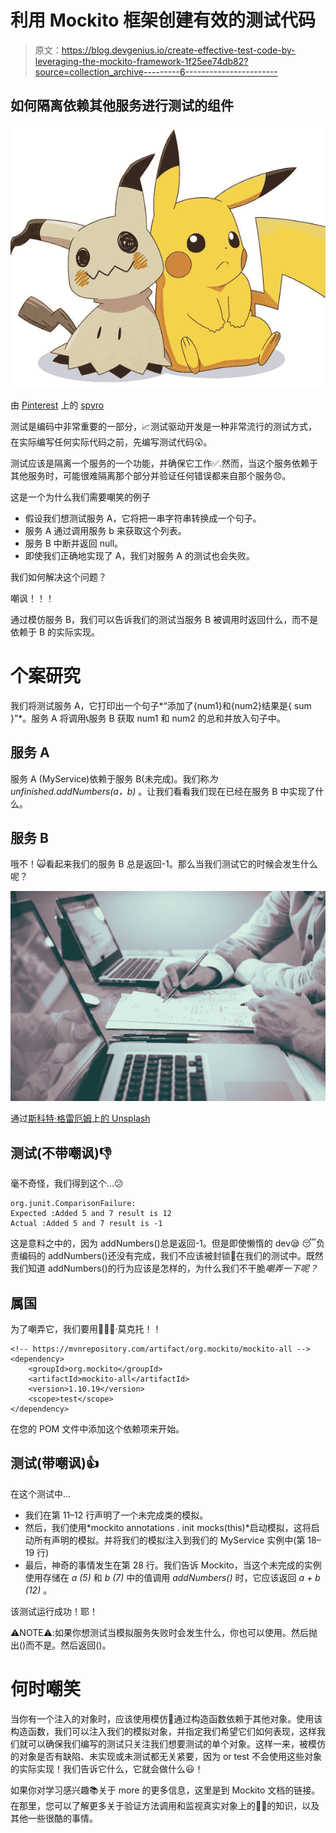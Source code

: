 # 利用 Mockito 框架创建有效的测试代码

> 原文：<https://blog.devgenius.io/create-effective-test-code-by-leveraging-the-mockito-framework-1f25ee74db82?source=collection_archive---------6----------------------->

## 如何隔离依赖其他服务进行测试的组件

![](img/748de2bc4193a57d11dd81e6f8a81d11.png)

由 [Pinterest](https://www.pinterest.com/) 上的 [spyro](https://www.pinterest.com/The_Purple_Dragon/_saved/)

测试是编码中非常重要的一部分，📈测试驱动开发是一种非常流行的测试方式，在实际编写任何实际代码之前，先编写测试代码😲。

测试应该是隔离一个服务的一个功能，并确保它工作✅.然而，当这个服务依赖于其他服务时，可能很难隔离那个部分并验证任何错误都来自那个服务😞。

这是一个为什么我们需要嘲笑的例子

*   假设我们想测试服务 A，它将把一串字符串转换成一个句子。
*   服务 A 通过调用服务 b 来获取这个列表。
*   服务 B 中断并返回 null。
*   即使我们正确地实现了 A，我们对服务 A 的测试也会失败。

我们如何解决这个问题？

嘲讽！！！

通过模仿服务 B，我们可以告诉我们的测试当服务 B 被调用时返回什么，而不是依赖于 B 的实际实现。

# 个案研究

我们将测试服务 A，它打印出一个句子*“添加了{num1}和{num2}结果是{ sum }”*。服务 A 将调用📞服务 B 获取 num1 和 num2 的总和并放入句子中。

## 服务 A

服务 A (MyService)依赖于服务 B(未完成)。我们称*为 unfinished.addNumbers(a，b)* 。让我们看看我们现在已经在服务 B 中实现了什么。

## 服务 B

哦不！🙀看起来我们的服务 B 总是返回-1。那么当我们测试它的时候会发生什么呢？

![](img/d36718475ada61f9270add78c1c68d56.png)

通过[斯科特·格雷厄姆](https://unsplash.com/@sctgrhm)上[的 Unsplash](https://unsplash.com/)

## 测试(不带嘲讽)👎

毫不奇怪，我们得到这个…😕

```
org.junit.ComparisonFailure: 
Expected :Added 5 and 7 result is 12
Actual :Added 5 and 7 result is -1
```

这是意料之中的，因为 addNumbers()总是返回-1。但是即使懒惰的 dev😪 😴负责编码的 addNumbers()还没有完成，我们不应该被封锁🚫在我们的测试中。既然我们知道 addNumbers()的行为应该是怎样的，为什么我们不干脆*嘲弄一下呢？*

## 属国

为了嘲弄它，我们要用🥁🥁🥁·莫克托！！

```
<!-- https://mvnrepository.com/artifact/org.mockito/mockito-all -->
<dependency>
    <groupId>org.mockito</groupId>
    <artifactId>mockito-all</artifactId>
    <version>1.10.19</version>
    <scope>test</scope>
</dependency>
```

在您的 POM 文件中添加这个依赖项来开始。

## 测试(带嘲讽)👍

在这个测试中…

*   我们在第 11–12 行声明了一个未完成类的模拟。
*   然后，我们使用*mockito annotations . init mocks(this)*启动模拟，这将启动所有声明的模拟。并将我们的模拟注入到我们的 MyService 实例中(第 18–19 行)
*   最后，神奇的事情发生在第 28 行。我们告诉 Mockito，当这个未完成的实例使用存储在 *a (5)* 和 *b (7)* 中的值调用 *addNumbers()* 时，它应该返回 *a + b (12)* 。

该测试运行成功！耶！

⚠️NOTE⚠️:如果你想测试当模拟服务失败时会发生什么，你也可以使用。然后抛出()而不是。然后返回()。

# 何时嘲笑

当你有一个注入的对象时，应该使用模仿💉通过构造函数依赖于其他对象。使用该构造函数，我们可以注入我们的模拟对象，并指定我们希望它们如何表现，这样我们就可以确保我们编写的测试只关注我们想要测试的单个对象。这样一来，被模仿的对象是否有缺陷、未实现或未测试都无关紧要，因为 or test 不会使用这些对象的实际实现！我们告诉它什么，它就会做什么😃！

如果你对学习感兴趣📚关于 more 的更多信息，这里是到 Mockito 文档的链接。在那里，您可以了解更多关于验证方法调用和监视真实对象上的🕵️‍♀️的知识，以及其他一些很酷的事情。